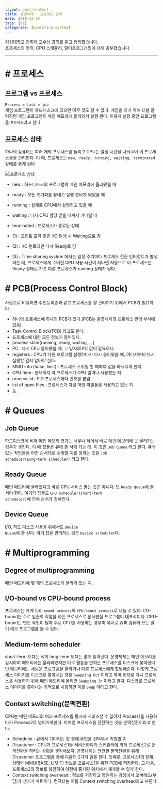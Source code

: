 ```yaml
---
layout: post-content
title: 운영체제 - 프로세스 관리
date: 2019-12-25
tags: [os]
categories: [operating-system]
---
```


경성대학교 양희재 교수님 강의를 듣고 정리했습니다.     
프로세스의 정의, CPU 스케쥴러, 멀티프로그래밍에 대해 공부했습니다.

---

# # 프로세스

## 프로그램 vs 프로세스
<code class="codetainer">Process = task = job</code>     
게임 프로그램이 하드디스크에 있으면 아무 것도 할 수 없다. 게임을 하기 위해 더블 클릭하면 게임 프로그램이 메인 메모리에 올라와서 실행 된다. 이렇게 실행 중인 프로그램을 <code class="codetainer">프로세스</code>라고 한다

## 프로세스 상태
하나의 컴퓨터는 여러 개의 프로세스를 돌리고 CPU는 일정 시간을 나눠주어 이 프로세스들을 관리한다. 이 때, 프로세스는 <code class="codetainer">new, ready, running, waiting, terminated</code> 상태를 겪게 된다.     

![프로세스 상태](/assets/images/2019-12-25-img/process.png)<br/>

- new : 하드디스크의 프로그램이 메인 메모리에 올라왔을 때
- ready : 모든 초기화를 끝내고 실행 준비가 되었을 때
- running : 실제로 CPU에서 실행하고 있을 때
- waiting : 다시 CPU 할당 받을 때까지 기다릴 때
- terminated : 프로세스가 종료된 상태

- (1) : 프린트 출력 같은 I/O 발생 시 Waiting으로 감
- (2) : I/O 완료되면 다시 Ready로 감 
- (3) : Time sharing system 에서는 일정 주기마다 프로세스 전환 인터럽트가 발생하는 데, 프로세스에게 주어진 CPU 사용 시간이 지나면 자동으로 이 프로세스는 Ready 상태로 가고 다른 프로세스가 running 상태가 된다.

# # PCB(Process Control Block)
사람으로 비유하면 주민등록증과 같고 프로세스를 잘 관리하기 위해서 PCB가 필요하다.

- 하나의 프로세스에 하나의 PCB가 있다.(PCB는 운영체제의 프로세스 관리 부서에 있음)
- <span class="clr-note">Task Control Block(TCB)</span> 라고도 한다.
- 프로세스에 대한 모든 정보가 들어있다.
- <span class="clr-note">process state(running, ready, waiting, …)</span> 
- <span class="clr-note">PC</span> : 다시 CPU 돌아왔을 때, 그 당시의 PC 값이 필요하다.
- <span class="clr-note">registers</span> : CPU가 다른 프로그램 실행하다가 다시 돌아왔을 때, 어디서부터 다시 실행할 건지 알아야 한다.
- <span class="clr-note">MMU info (base, limit)</span> : 프로세스 스위칭 할 때마다 값을 바꿔줘야 한다
- <span class="clr-note">CPU time</span> : 현재까지 이 프로세스가 CPU 얼마나 사용했는 지
- <span class="clr-note">process id</span> : PID 프로세스마다 번호를 붙임
- <span class="clr-note">list of open files</span> : 프로세스가 지금 어떤 파일들을 사용하고 있는 지
- 등...

# # Queues

## Job Queue
하드디스크에 비해 메인 메모리 크기는 너무나 작아서 바로 메인 메모리에 못 올라가는 경우가 생긴다. 이 때 잡들은 큐에 줄 서게 되는 데, 이 것은 <code class="codetainer">Job Queue</code> 라고 한다. 큐에 있는 작업들을 어떤 순서대로 실행할 지를 정하는 것을 <code class="codetainer">Job scheduler(Long-term scheduler)</code> 라고 한다.

## Ready Queue
메인 메모리에 올라왔다고 바로 CPU 서비스 받는 것은 아니다. 또 <code class="codetainer">Ready Queue</code>에 줄 서야 한다. 여기의 잡들도 <code class="codetainer">CPU scheduler(short-term scheduler)</code>에 의해 순서가 정해진다.

## Device Queue
I/O, 하드 디스크 사용을 위해서도 <code class="codetainer">Device Queue</code>에 줄 선다. 여기 잡을 관리하는 것은 <code class="codetainer">Device scheduler</code>다. 

# # Multiprogramming

## Degree of multiprogramming
메인 메모리에 몇 개의 프로세스가 올라가 있는 지.

## I/O-bound vs CPU-bound process
프로세스는 크게 <code class="codetainer">I/O-bound process</code>와 <code class="codetainer">CPU-bound process</code>로 나눌 수 있다. I/O-bound는 주로 입출력 작업을 하는 프로세스로 문서편집 프로그램이 대표적이다. CPU-bound는 연산 작업이 많아 주로 CPU를 사용하는 경우며 예시로 슈퍼 컴퓨터 쓰는 일기 예보 프로그램을 들 수 있다.

## Medium-term scheduler
short-term 보다는 적게 long-term 보다는 많게 일어난다. 운영체제는 메인 메모리를 감시하여 메모리에는 올라와있지만 아무 활동을 안하는 프로세스를 디스크에 쫒아낸다. 빈 메모리에는 새로운 프로그램을 올리거나 다른 프로세스에게 할당해준다. 이렇게 프로세스 이미지를 디스크로 쫒아내는 것을 <code class="codetainer">Swapping Out</code> 이라고 하며 반대로 다시 프로세스를 사용하기 위해 메인 메모리에 올리면 <code class="codetainer">Swapping In</code> 이라고 한다. 디스크를 프로세스 이미지를 쫒아내는 목적으로 사용하면 이를 <code class="codetainer">Swap</code> 이라고 한다.

## Context switching(문맥전환)
CPU는 메인 메모리의 여러 프로세스를 동시에 서비스할 수 없어서 Process1을 사용하다가 Process2로 넘어가야한다. 이처럼 프로세스를 전환하는 것을 문맥전환이라고 한다.

- <span class="clr-note">Scheduler</span> : 큐에서 기다리는 잡 중에 무엇을 선택해서 작업할 지
- <span class="clr-note">Dispatcher</span> : CPU가 프로세스1을 서비스하다가 스케줄러에 의해 프로세스2로 문맥전환을 하려는 상황을 생각해보자. 운영체제는 안전한 문맥전환을 위해 Dispatcher 프로그램을 통해 다음의 2가지 일을 한다. 첫째로, 프로세스1의 현재 상태와 MMU(BASE, LIMIT) 정보를 프로세스1을 위한 PCB에 저장한다. 그 다음, 프로세스2의 정보를 복원하여 이전에 중지된 위치에서 재개할 수 있게 한다.
- <span class="clr-note">Context switching overhead</span> : 정보를 저장하고 복원하는 과정에서 오버헤드(부담)가 생기기 마련이다. 컴퓨터는 이를 Context switching overhead라고 부른다.
